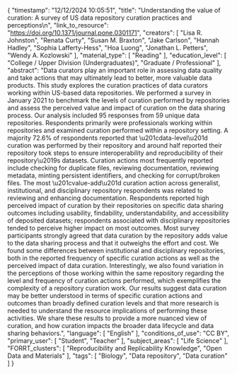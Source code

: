 {
    "timestamp": "12/12/2024 10:05:51",
    "title": "Understanding the value of curation: A survey of US data repository curation practices and perceptions\n",
    "link_to_resource": "https://doi.org/10.1371/journal.pone.0301171",
    "creators": [
        "Lisa R. Johnston",
        "Renata Curty",
        "Susan M. Braxton",
        "Jake Carlson",
        "Hannah Hadley",
        "Sophia Lafferty-Hess",
        "Hoa Luong",
        "Jonathan L. Petters",
        "Wendy A. Kozlowski"
    ],
    "material_type": [
        "Reading"
    ],
    "education_level": [
        "College / Upper Division (Undergraduates)",
        "Graduate / Professional"
    ],
    "abstract": "Data curators play an important role in assessing data quality and take actions that may ultimately lead to better, more valuable data products. This study explores the curation practices of data curators working within US-based data repositories. We performed a survey in January 2021 to benchmark the levels of curation performed by repositories and assess the perceived value and impact of curation on the data sharing process. Our analysis included 95 responses from 59 unique data repositories. Respondents primarily were professionals working within repositories and examined curation performed within a repository setting. A majority 72.6% of respondents reported that \u201cdata-level\u201d curation was performed by their repository and around half reported their repository took steps to ensure interoperability and reproducibility of their repository\u2019s datasets. Curation actions most frequently reported include checking for duplicate files, reviewing documentation, reviewing metadata, minting persistent identifiers, and checking for corrupt/broken files. The most \u201cvalue-add\u201d curation action across generalist, institutional, and disciplinary repository respondents was related to reviewing and enhancing documentation. Respondents reported high perceived impact of curation by their repositories on specific data sharing outcomes including usability, findability, understandability, and accessibility of deposited datasets; respondents associated with disciplinary repositories tended to perceive higher impact on most outcomes. Most survey participants strongly agreed that data curation by the repository adds value to the data sharing process and that it outweighs the effort and cost. We found some differences between institutional and disciplinary repositories, both in the reported frequency of specific curation actions as well as the perceived impact of data curation. Interestingly, we also found variation in the perceptions of those working within the same repository regarding the level and frequency of curation actions performed, which exemplifies the complexity of a repository curation work. Our results suggest data curation may be better understood in terms of specific curation actions and outcomes than broadly defined curation levels and that more research is needed to understand the resource implications of performing these activities. We share these results to provide a more nuanced view of curation, and how curation impacts the broader data lifecycle and data sharing behaviors.",
    "language": [
        "English"
    ],
    "conditions_of_use": "CC BY",
    "primary_user": [
        "Student",
        "Teacher"
    ],
    "subject_areas": [
        "Life Science"
    ],
    "FORRT_clusters": [
        "Reproducibility and Replicability Knowledge",
        "Open Data and Materials"
    ],
    "tags": [
        "Biology",
        "Data repository",
        "Data curation"
    ]
}